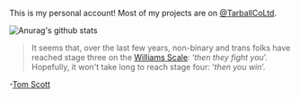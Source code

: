This is my personal account! Most of my projects are on [@TarballCoLtd](https://github.com/TarballCoLtd).

![Anurag's github stats](https://github-readme-stats.vercel.app/api?username=tarbaii&show_icons=true&theme=dracula&count_private=true)

> It seems that, over the last few years, non-binary and trans folks have reached stage three on the [Williams Scale](https://www.youtube.com/watch?v=YkNY_Pkzd7g): 
> ‘*then they fight you*’. Hopefully, it won't take long to reach stage four: ‘*then you win*’.

\-[Tom Scott](https://www.tomscott.com/gender-neutral-pronouns/)
